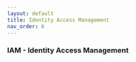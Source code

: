 ```yaml
---
layout: default
title: Identity Access Management
nav_order: 6
---
```


### IAM - Identity Access Management